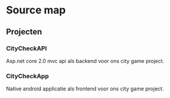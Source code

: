 # Source map


## Projecten


### CityCheckAPI

Asp.net core 2.0 mvc api als backend voor ons city game project.


### CityCheckApp

Native android applicatie als frontend voor ons city game project.
